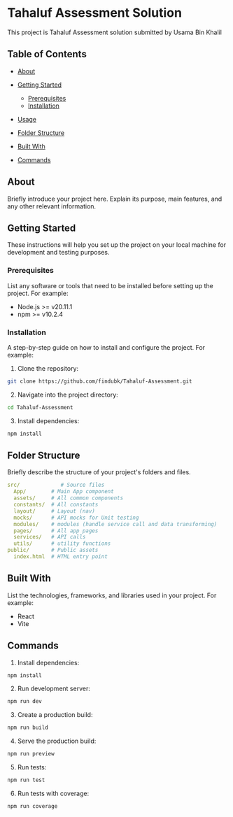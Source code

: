 # Tahaluf Assessment Solution

This project is Tahaluf Assessment solution submitted by Usama Bin Khalil

## Table of Contents

- [About](#about)
- [Getting Started](#getting-started)

   - [Prerequisites](#prerequisites)
   - [Installation](#installation)

- [Usage](#usage)
- [Folder Structure](#folder-structure)
- [Built With](#built-with)
- [Commands](#commands)

## About

Briefly introduce your project here. Explain its purpose, main features, and any other relevant information.

## Getting Started

These instructions will help you set up the project on your local machine for development and testing purposes.

### Prerequisites

List any software or tools that need to be installed before setting up the project. For example:

- Node.js >= v20.11.1
- npm >= v10.2.4

### Installation

A step-by-step guide on how to install and configure the project. For example:

1. Clone the repository:

```sh {"id":"01HWVZPF0W538XFRFM6HZCA8EC"}
git clone https://github.com/findubk/Tahaluf-Assessment.git
```

2. Navigate into the project directory:

```sh {"id":"01HWVZPF0W538XFRFM6N240XK8"}
cd Tahaluf-Assessment
```

3. Install dependencies:

```sh {"id":"01HWVZPF0W538XFRFM6N65JWJZ"}
npm install
```

## Folder Structure

Briefly describe the structure of your project's folders and files.

```yaml {"id":"01HWVZPF0W538XFRFM6QJZMFBX"}
src/             # Source files
  App/        # Main App component
  assets/     # All common components
  constants/  # All constants
  layout/     # Layout (nav)
  mocks/      # API mocks for Unit testing
  modules/    # modules (handle service call and data transforming)
  pages/      # All app pages
  services/   # API calls
  utils/      # utility functions
public/       # Public assets
  index.html  # HTML entry point
```

## Built With

List the technologies, frameworks, and libraries used in your project. For example:

- React
- Vite

## Commands

1. Install dependencies:

```sh {"id":"01HWVZPF0W538XFRFM6R6P31V9"}
npm install
```

2. Run development server:

```sh {"id":"01HWVZPF0W538XFRFM6VBZEE61"}
npm run dev
```

3. Create a production build:

```sh {"id":"01HWVZPF0W538XFRFM6WQSD641"}
npm run build
```

4. Serve the production build:

```sh {"id":"01HWVZPF0W538XFRFM6XZ8G976"}
npm run preview
```

5. Run tests:

```sh {"id":"01HWVZPF0W538XFRFM70YX5CCN"}
npm run test
```

6. Run tests with coverage:

```sh {"id":"01HWVZPF0W538XFRFM71MF894A"}
npm run coverage
```
